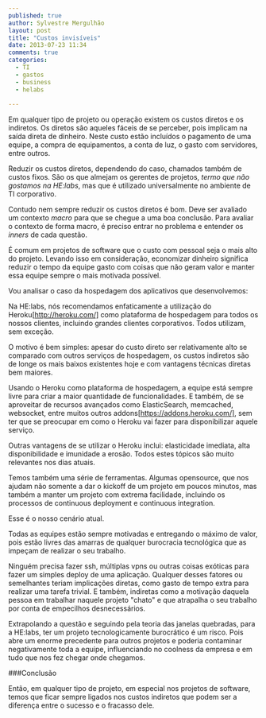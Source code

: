 ```yaml
---
published: true
author: Sylvestre Mergulhão
layout: post
title: "Custos invisíveis"
date: 2013-07-23 11:34
comments: true
categories: 
  - TI
  - gastos
  - business
  - helabs
  
---
```



Em qualquer tipo de projeto ou operação existem os custos diretos e os indiretos. Os diretos são aqueles fáceis de se perceber, pois implicam na saída direta de dinheiro. Neste custo estão incluídos o pagamento de uma equipe, a compra de equipamentos, a conta de luz, o gasto com servidores, entre outros.

<!--more-->

Reduzir os custos diretos, dependendo do caso, chamados também de custos fixos. São os que almejam os gerentes de projetos, _termo que não gostamos na HE:labs_, mas que é utilizado universalmente no ambiente de TI corporativo.

Contudo nem sempre reduzir os custos diretos é bom. Deve ser avaliado um contexto _macro_ para que se chegue a uma boa conclusão. Para avaliar o contexto de forma macro, é preciso entrar no problema e entender os *inners* de cada questão.

É comum em projetos de software que o custo com pessoal seja o mais alto do projeto. Levando isso em consideração, economizar dinheiro significa reduzir o tempo da equipe gasto com coisas que não geram valor e manter essa equipe sempre o mais motivada possível.

Vou analisar o caso da hospedagem dos aplicativos que desenvolvemos:

Na HE:labs, nós recomendamos enfaticamente a utilização do Heroku[http://heroku.com/] como plataforma de hospedagem para todos os nossos clientes, incluindo grandes clientes corporativos. Todos utilizam, sem exceção.

O motivo é bem simples: apesar do custo direto ser relativamente alto se comparado com outros serviços de hospedagem, os custos indiretos são de longe os mais baixos existentes hoje e com vantagens técnicas diretas bem maiores.

Usando o Heroku como plataforma de hospedagem, a equipe está sempre livre para criar a maior quantidade de funcionalidades. E também, de se aproveitar de recursos avançados como ElasticSearch, memcached, websocket, entre muitos outros addons[https://addons.heroku.com/], sem ter que se preocupar em como o Heroku vai fazer para disponibilizar aquele serviço.

Outras vantagens de se utilizar o Heroku inclui: elasticidade imediata, alta disponibilidade e imunidade a erosão. Todos estes tópicos são muito relevantes nos dias atuais.

Temos também uma série de ferramentas. Algumas opensource, que nos ajudam não somente a dar o kickoff de um projeto em poucos minutos, mas também a manter um projeto com extrema facilidade, incluindo os processos de continuous deployment e continuous integration.

Esse é o nosso cenário atual.

Todas as equipes estão sempre motivadas e entregando o máximo de valor, pois estão livres das amarras de qualquer burocracia tecnológica que as impeçam de realizar o seu trabalho.

Ninguém precisa fazer ssh, múltiplas vpns ou outras coisas exóticas para fazer um simples deploy de uma aplicação. Qualquer desses fatores ou semelhantes teriam implicações diretas, como gasto de tempo extra para realizar uma tarefa trivial. E também, indiretas como a motivação daquela pessoa em trabalhar naquele projeto "chato" e que atrapalha o seu trabalho por conta de empecilhos desnecessários.

Extrapolando a questão e seguindo pela teoria das janelas quebradas, para a HE:labs, ter um projeto tecnologicamente burocrático é um risco. Pois abre um enorme precedente para outros projetos e poderia contaminar negativamente toda a equipe, influenciando no coolness da empresa e em tudo que nos fez chegar onde chegamos.

###Conclusão

Então, em qualquer tipo de projeto, em especial nos projetos de software, temos que ficar sempre ligados nos custos indiretos que podem ser a diferença entre o sucesso e o fracasso dele.
